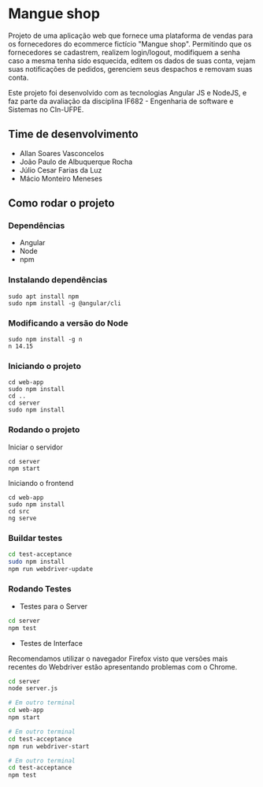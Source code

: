 # Mangue shop
Projeto de uma aplicação web que fornece uma plataforma de vendas para os fornecedores do ecommerce fictício "Mangue shop". Permitindo que os fornecedores se cadastrem, realizem login/logout, modifiquem a senha caso a mesma tenha sido esquecida, editem os dados de suas conta, vejam suas notificações de pedidos, gerenciem seus despachos e removam suas conta.

Este projeto foi desenvolvido com as tecnologias Angular JS e NodeJS, e faz parte da avaliação da disciplina IF682 - Engenharia de software e Sistemas no CIn-UFPE.

## Time de desenvolvimento
- Allan Soares Vasconcelos
- João Paulo de Albuquerque Rocha
- Júlio Cesar Farias da Luz
- Mácio Monteiro Meneses

## Como rodar o projeto

### Dependências

- Angular
- Node 
- npm

### Instalando dependências 
```
sudo apt install npm
sudo npm install -g @angular/cli
```

### Modificando a versão do Node
```
sudo npm install -g n
n 14.15
```

### Iniciando o projeto
```
cd web-app
sudo npm install
cd ..
cd server
sudo npm install
```
### Rodando o projeto
Iniciar o servidor
```
cd server
npm start
```
Iniciando o frontend
```
cd web-app
sudo npm install 
cd src
ng serve
```

### Buildar testes


```bash
cd test-acceptance
sudo npm install
npm run webdriver-update
```

### Rodando Testes
- Testes para o Server

```bash
cd server
npm test

```
- Testes de Interface

Recomendamos utilizar o navegador Firefox visto que versões mais recentes do Webdriver estão apresentando problemas com o Chrome.

```bash
cd server
node server.js

# Em outro terminal
cd web-app
npm start

# Em outro terminal
cd test-acceptance
npm run webdriver-start

# Em outro terminal
cd test-acceptance
npm test
```
